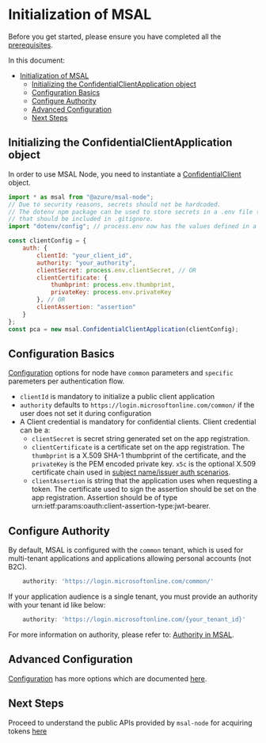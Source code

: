 # Initialization of MSAL

Before you get started, please ensure you have completed all the [prerequisites](../README.md#prerequisites).

In this document:
- [Initialization of MSAL](#initialization-of-msal)
  - [Initializing the ConfidentialClientApplication object](#initializing-the-confidentialclientapplication-object)
  - [Configuration Basics](#configuration-basics)
  - [Configure Authority](#configure-authority)
  - [Advanced Configuration](#advanced-configuration)
  - [Next Steps](#next-steps)

## Initializing the ConfidentialClientApplication object

In order to use MSAL Node, you need to instantiate a [ConfidentialClient](https://azuread.github.io/microsoft-authentication-library-for-js/ref/classes/_azure_msal_node.confidentialclientapplication.html) object.

```javascript
import * as msal from "@azure/msal-node";
// Due to security reasons, secrets should not be hardcoded.
// The dotenv npm package can be used to store secrets in a .env file (located in project's root directory)
// that should be included in .gitignore.
import "dotenv/config"; // process.env now has the values defined in a .env file

const clientConfig = {
    auth: {
        clientId: "your_client_id",
        authority: "your_authority",
        clientSecret: process.env.clientSecret, // OR
        clientCertificate: {
            thumbprint: process.env.thumbprint,
            privateKey: process.env.privateKey
        }, // OR
        clientAssertion: "assertion"
    }
};
const pca = new msal.ConfidentialClientApplication(clientConfig);
```

## Configuration Basics

[Configuration](https://azuread.github.io/microsoft-authentication-library-for-js/ref/modules/_azure_msal_node.html#configuration) options for node have `common` parameters and `specific` paremeters per authentication flow.

- `clientId` is mandatory to initialize a public client application
- `authority` defaults to `https://login.microsoftonline.com/common/` if the user does not set it during configuration
- A Client credential is mandatory for confidential clients. Client credential can be a:
    - `clientSecret` is secret string generated set on the app registration.
    - `clientCertificate` is a certificate set on the app registration. The `thumbprint` is a X.509 SHA-1 thumbprint of the certificate, and the `privateKey` is the PEM encoded private key. `x5c` is the optional X.509 certificate chain used in [subject name/issuer auth scenarios](https://github.com/AzureAD/microsoft-authentication-library-for-js/blob/dev/lib/msal-node/docs/sni.md).
    - `clientAssertion` is string that the application uses when requesting a token. The certificate used to sign the assertion should be set on the app registration. Assertion should be of type urn:ietf:params:oauth:client-assertion-type:jwt-bearer.


## Configure Authority

By default, MSAL is configured with the `common` tenant, which is used for multi-tenant applications and applications allowing personal accounts (not B2C).
```javascript
    authority: 'https://login.microsoftonline.com/common/'
```

If your application audience is a single tenant, you must provide an authority with your tenant id like below:
```javascript
    authority: 'https://login.microsoftonline.com/{your_tenant_id}'
```

For more information on authority, please refer to: [Authority in MSAL](../../msal-common/docs/authority.md).

## Advanced Configuration
[Configuration](https://azuread.github.io/microsoft-authentication-library-for-js/ref/modules/_azure_msal_node.html#configuration) has more options which are documented [here](./configuration.md).

## Next Steps
Proceed to understand the public APIs provided by `msal-node` for acquiring tokens [here](request.md)
